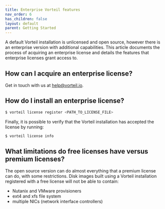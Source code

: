 ```yaml
---
title: Enterprise Vorteil features
nav_order: 6
has_children: false
layout: default
parent: Getting Started
---
```


A default Vorteil installation is unlicensed and open source, however there is an enterprise version with additional capabilities. This article documents the process of acquiring an enterprise license and details the features that enterprise licenses grant access to.

## How can I acquire an enterprise license?
Get in touch with us at [help@vorteil.io](mailto:help@vorteil.io).

## How do I install an enterprise license?
```sh
$ vorteil license register <PATH_TO_LICENSE_FILE>
```

Finally, it is possible to verify that the Vorteil installation has accepted the license by running:

```sh
$ vorteil license info
```

## What limitations do free licenses have versus premium licenses?

The open source version can do almost everything that a premium license can do, with some restrictions. Disk images built using a Vorteil installation registered with a free license will not be able to contain:

- Nutanix and VMware provisioners
- ext4 and xfs file system
- multiple NICs (network interface controllers)

